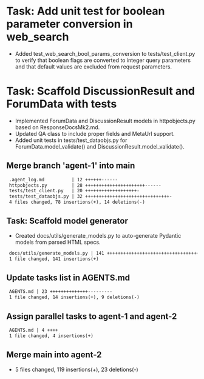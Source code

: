 # Task: Add unit test for boolean parameter conversion in web_search

- Added test_web_search_bool_params_conversion to tests/test_client.py to verify that boolean flags are converted to integer query parameters and that default values are excluded from request parameters.

# Task: Scaffold DiscussionResult and ForumData with tests

- Implemented ForumData and DiscussionResult models in httpobjects.py based on ResponseDocsMk2.md.
- Updated QA class to include proper fields and MetaUrl support.
- Added unit tests in tests/test_dataobjs.py for ForumData.model_validate() and DiscussionResult.model_validate().
## Merge branch 'agent-1' into main

```diff
 .agent_log.md          | 12 ++++++------
 httpobjects.py         | 28 ++++++++++++++++++++++------
 tests/test_client.py   | 20 +++++++++++++++++++-
 tests/test_dataobjs.py | 32 +++++++++++++++++++++++++++++++-
 4 files changed, 78 insertions(+), 14 deletions(-)
```

## Task: Scaffold model generator

- Created docs/utils/generate_models.py to auto-generate Pydantic models from parsed HTML specs.

```diff
 docs/utils/generate_models.py | 141 +++++++++++++++++++++++++++++++++++++++++++++++++++++++++++++
 1 file changed, 141 insertions(+)
```

## Update tasks list in AGENTS.md

```diff
 AGENTS.md | 23 ++++++++++++++---------
 1 file changed, 14 insertions(+), 9 deletions(-)
```

## Assign parallel tasks to agent-1 and agent-2

```diff
 AGENTS.md | 4 ++++
 1 file changed, 4 insertions(+)
```

## Merge main into agent-2

- 5 files changed, 119 insertions(+), 23 deletions(-)

